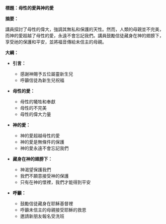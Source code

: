 **標題：母性的愛與神的愛**

**摘要：**

講員探討了母性的偉大，強調其無私和保護的天性。然而，人類的母親並不完美，而神的愛超越了母性的愛，永遠不會忘記我們。講員鼓勵信徒藏身在神的翅膀下，享受祂的保護和平安，並將福音傳給未信主的母親。

**大綱：**

* **引言：**
    * 感謝神賜予五位屬靈新生兒
    * 呼籲信徒為新生兒祝福

* **母性的愛：**
    * 母性的犧牲和奉獻
    * 母性的不完美
    * 母性的偉大力量

* **神的愛：**
    * 神的愛超越母性的愛
    * 神的愛是無條件的保護
    * 神的愛永遠不會忘記我們

* **藏身在神的翅膀下：**
    * 神渴望保護我們
    * 我們不願意接受神的保護
    * 只有在神的懷裡，我們才能得到平安

* **呼籲：**
    * 鼓勵信徒藏身在耶穌基督裡
    * 呼籲未信主的母親接受耶穌的救恩
    * 邀請新朋友報名受洗班